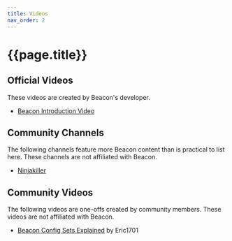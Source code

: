 ```yaml
---
title: Videos
nav_order: 2
---
```

# {{page.title}}

## Official Videos
These videos are created by Beacon's developer.

- [Beacon Introduction Video](https://usebeacon.app/videos/welcome_to_beacon)

## Community Channels
The following channels feature more Beacon content than is practical to list here. These channels are not affiliated with Beacon.

- [Ninjakiller](https://www.youtube.com/channel/UCga3wtpVUACnPA-tF2qpNuQ)

## Community Videos
The following videos are one-offs created by community members. These videos are not affiliated with Beacon.

- [Beacon Config Sets Explained](https://youtu.be/U6ArwHQN_iA) by Eric1701